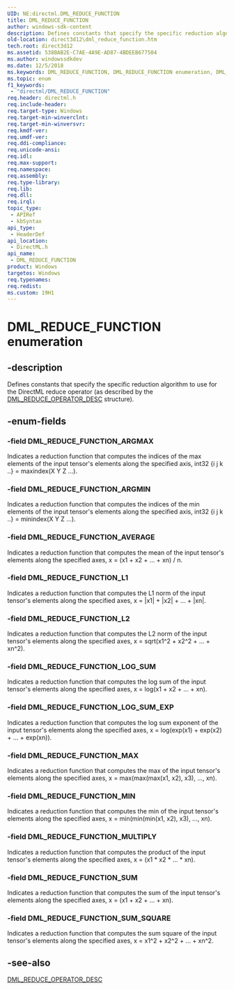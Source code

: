```yaml
---
UID: NE:directml.DML_REDUCE_FUNCTION
title: DML_REDUCE_FUNCTION
author: windows-sdk-content
description: Defines constants that specify the specific reduction algorithm to use for the DirectML reduce operator (as described by the DML_REDUCE_OPERATOR_DESC structure).
old-location: direct3d12\dml_reduce_function.htm
tech.root: direct3d12
ms.assetid: 538BAB2E-C7AE-4A9E-AD87-4BDEEB677504
ms.author: windowssdkdev
ms.date: 12/5/2018
ms.keywords: DML_REDUCE_FUNCTION, DML_REDUCE_FUNCTION enumeration, DML_REDUCE_FUNCTION_ARGMAX, DML_REDUCE_FUNCTION_ARGMIN, DML_REDUCE_FUNCTION_AVERAGE, DML_REDUCE_FUNCTION_L1, DML_REDUCE_FUNCTION_L2, DML_REDUCE_FUNCTION_LOG_SUM, DML_REDUCE_FUNCTION_LOG_SUM_EXP, DML_REDUCE_FUNCTION_MAX, DML_REDUCE_FUNCTION_MIN, DML_REDUCE_FUNCTION_MULTIPLY, DML_REDUCE_FUNCTION_SUM, DML_REDUCE_FUNCTION_SUM_SQUARE, direct3d12.dml_reduce_function, directml/DML_REDUCE_FUNCTION, directml/DML_REDUCE_FUNCTION_ARGMAX, directml/DML_REDUCE_FUNCTION_ARGMIN, directml/DML_REDUCE_FUNCTION_AVERAGE, directml/DML_REDUCE_FUNCTION_L1, directml/DML_REDUCE_FUNCTION_L2, directml/DML_REDUCE_FUNCTION_LOG_SUM, directml/DML_REDUCE_FUNCTION_LOG_SUM_EXP, directml/DML_REDUCE_FUNCTION_MAX, directml/DML_REDUCE_FUNCTION_MIN, directml/DML_REDUCE_FUNCTION_MULTIPLY, directml/DML_REDUCE_FUNCTION_SUM, directml/DML_REDUCE_FUNCTION_SUM_SQUARE
ms.topic: enum
f1_keywords: 
 - "directml/DML_REDUCE_FUNCTION"
req.header: directml.h
req.include-header: 
req.target-type: Windows
req.target-min-winverclnt: 
req.target-min-winversvr: 
req.kmdf-ver: 
req.umdf-ver: 
req.ddi-compliance: 
req.unicode-ansi: 
req.idl: 
req.max-support: 
req.namespace: 
req.assembly: 
req.type-library: 
req.lib: 
req.dll: 
req.irql: 
topic_type:
 - APIRef
 - kbSyntax
api_type:
 - HeaderDef
api_location:
 - DirectML.h
api_name:
 - DML_REDUCE_FUNCTION
product: Windows
targetos: Windows
req.typenames: 
req.redist: 
ms.custom: 19H1
---
```


# DML_REDUCE_FUNCTION enumeration


## -description






Defines constants that specify the specific reduction algorithm to use for the DirectML reduce operator (as described by the [DML_REDUCE_OPERATOR_DESC](/windows/desktop/api/directml/ns-directml-dml_reduce_operator_desc) structure).


## -enum-fields




### -field DML_REDUCE_FUNCTION_ARGMAX

Indicates a reduction function that computes the indices of the max elements of the input tensor's elements along the specified axis, int32 {i j k ..} = maxindex(X Y Z …).


### -field DML_REDUCE_FUNCTION_ARGMIN

Indicates a reduction function that computes the indices of the min elements of the input tensor's elements along the specified axis, int32 {i j k ..} = minindex(X Y Z …).


### -field DML_REDUCE_FUNCTION_AVERAGE

Indicates a reduction function that computes the mean of the input tensor's elements along the specified axes, x = (x1 + x2 + ... + xn) / n.


### -field DML_REDUCE_FUNCTION_L1

Indicates a reduction function that computes the L1 norm of the input tensor's elements along the specified axes, x = |x1| + |x2| + ... + |xn|.


### -field DML_REDUCE_FUNCTION_L2

Indicates a reduction function that computes the L2 norm of the input tensor's elements along the specified axes, x = sqrt(x1^2 + x2^2 + ... + xn^2).


### -field DML_REDUCE_FUNCTION_LOG_SUM

Indicates a reduction function that computes the log sum of the input tensor's elements along the specified axes, x = log(x1 + x2 + ... + xn).


### -field DML_REDUCE_FUNCTION_LOG_SUM_EXP

Indicates a reduction function that computes the log sum exponent of the input tensor's elements along the specified axes, x = log(exp(x1) + exp(x2) + ... + exp(xn)).


### -field DML_REDUCE_FUNCTION_MAX

Indicates a reduction function that computes the max of the input tensor's elements along the specified axes, x = max(max(max(x1, x2), x3), ..., xn).


### -field DML_REDUCE_FUNCTION_MIN

Indicates a reduction function that computes the min of the input tensor's elements along the specified axes, x = min(min(min(x1, x2), x3), ..., xn).


### -field DML_REDUCE_FUNCTION_MULTIPLY

Indicates a reduction function that computes the product of the input tensor's elements along the specified axes, x = (x1 * x2 * ... * xn).


### -field DML_REDUCE_FUNCTION_SUM

Indicates a reduction function that computes the sum  of the input tensor's elements along the specified axes, x = (x1 + x2 + ... + xn).


### -field DML_REDUCE_FUNCTION_SUM_SQUARE

Indicates a reduction function that computes the sum square of the input tensor's elements along the specified axes, x = x1^2 + x2^2 + ... + xn^2.


## -see-also




[DML_REDUCE_OPERATOR_DESC](/windows/desktop/api/directml/ns-directml-dml_reduce_operator_desc)
 

 

